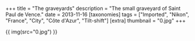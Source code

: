 +++
title = "The graveyards"
description = "The small graveyard of Saint Paul de Vence."
date = 2013-11-16
[taxonomies]
tags = ["Imported", "Nikon", "France", "City", "Côte d'Azur", "Tilt-shift"]
[extra]
thumbnail = "0.jpg"
+++

{{ img(src="0.jpg") }}
